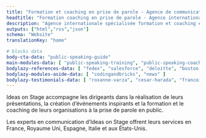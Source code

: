 ```yaml
---
title: "Formation et coaching en prise de parole - Agence de communication internationale"
headtitle: "Formation coaching en prise de parole - Agence internationale | France"
description: "Agence internationale spécialisée formation et coaching en prise de parole en public et création de présentations. Nous sommes présents aux États-Unis et en Europe."
outputs: ["html","rss","json"]
schema: "Website"
translationKey: "home"

# blocks data
body-cta-data: "public-speaking-guide"
main-modules-data: [ "public-speaking-training", "public-speaking-coaching", "communication-consulting", "creative-workshops" ]
bodylazy-references-data: [ "fedex", "salesforce", "deloitte", "boston-scientific", "google", "disney", "wbg", "ashoka", "lacoste", "business-france", "safran", "colombus-consulting", "edf", "loreal", "pierre-fabre", "insead", "em-lyon", "biogen"  ]
bodylazy-modules-aside-data: [ "codingandbricks", "news" ]
bodylazy-testimonials-data: [ "roxanne-varza", "cesar-harada", "francois-marchessaux", "nicolas-beau", "david-musotte" ]
---
```


Ideas on Stage accompagne les dirigeants dans la réalisation de leurs présentations, la création d’événements inspirants et la formation et le coaching de leurs organisations à la prise de parole en public.

Les experts en communication d’Ideas on Stage offrent leurs services en France, Royaume Uni, Espagne, Italie et aux États-Unis.
